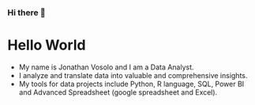 ### Hi there 👋

<!--
**jvosolo/jvosolo** is a ✨ _special_ ✨ repository because its `README.md` (this file) appears on your GitHub profile.

Here are some ideas to get you started:

- 🔭 I’m currently working on ...
- 🌱 I’m currently learning ...
- 👯 I’m looking to collaborate on ...
- 🤔 I’m looking for help with ...
- 💬 Ask me about ...
- 📫 How to reach me: ...
- 😄 Pronouns: ...
- ⚡ Fun fact: ...
-->

# Hello World

- My name is Jonathan Vosolo and I am a Data Analyst.
- I analyze and translate data into valuable and comprehensive insights.
- My tools for data projects include Python, R language, SQL, Power BI and Advanced Spreadsheet (google spreadsheet and Excel).
